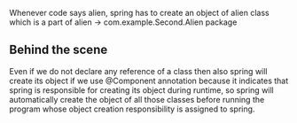 Whenever code says alien, spring has to create an object of alien class which is a part of 
alien -> com.example.Second.Alien package

## Behind the scene

Even if we do not declare any reference of a class then also spring will create its object if we use @Component annotation because it indicates that spring is responsible for creating its object during runtime, so spring will automatically create the object of all those classes before running the program whose object creation responsibility is assigned to spring.